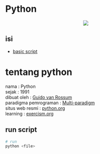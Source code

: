 # Python

<div align="center" >
  <img src="https://www.python.org/static/img/python-logo.png" />
</div>

## isi

- [basic script](/python/basic/README.md)

# tentang python

nama : Python<br/>
sejak : 1991<br/>
dibuat oleh : [Guido van Rossum](https://en.wikipedia.org/wiki/Guido_van_Rossum)<br/>
paradigma pemrograman : [Multi-paradigm](https://en.wikipedia.org/wiki/Programming_paradigm#Multi-paradigm)<br/>
situs web resmi : [python.org](https://www.python.org/)<br/>
learning : [exercism.org](https://exercism.org/tracks/bash)

## run script

```bash
# run
python <file>
```

